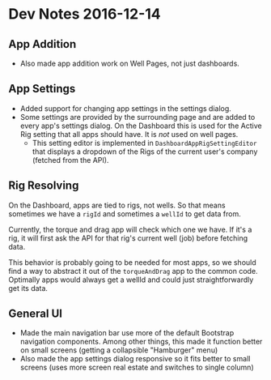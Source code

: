 # Dev Notes 2016-12-14

## App Addition

* Also made app addition work on Well Pages, not just dashboards.

## App Settings

* Added support for changing app settings in the settings dialog.
* Some settings are provided by the surrounding page and are added to every app's settings dialog. On the Dashboard this is used for the Active Rig setting that all apps should have. It is *not* used on well pages. 
   * This setting editor is implemented in `DashboardAppRigSettingEditor` that displays a dropdown of the Rigs of the current user's company (fetched from the API).

## Rig Resolving

On the Dashboard, apps are tied to rigs, not wells. So that means sometimes we have a `rigId` and sometimes a `wellId` to get data from. 

Currently, the torque and drag app will check which one we have. If it's a rig, it will first ask the API for that rig's current well (job) before fetching data. 

This behavior is probably going to be needed for most apps, so we should find a way to abstract it out of the `torqueAndDrag` app to the common code. Optimally apps would always get a wellId and could just straightforwardly get its data.

## General UI

* Made the main navigation bar use more of the default Bootstrap navigation components. Among other things, this made it function better on small screens (getting a collapsible "Hamburger" menu)
* Also made the app settings dialog responsive so it fits better to small screens (uses more screen real estate and switches to single column)